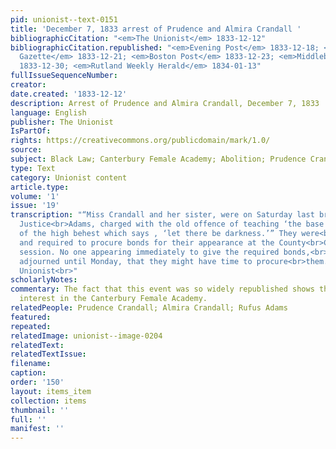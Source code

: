 ```yaml
---
pid: unionist--text-0151
title: 'December 7, 1833 arrest of Prudence and Almira Crandall '
bibliographicCitation: "<em>The Unionist</em> 1833-12-12"
bibliographicCitation.republished: "<em>Evening Post</em> 1833-12-18; <em>National
  Gazette</em> 1833-12-21; <em>Boston Post</em> 1833-12-23; <em>Middlebury Free Press</em>
  1833-12-30; <em>Rutland Weekly Herald</em> 1834-01-13"
fullIssueSequenceNumber: 
creator: 
date.created: '1833-12-12'
description: Arrest of Prudence and Almira Crandall, December 7, 1833
language: English
publisher: The Unionist
IsPartOf: 
rights: https://creativecommons.org/publicdomain/mark/1.0/
source: 
subject: Black Law; Canterbury Female Academy; Abolition; Prudence Crandall
type: Text
category: Unionist content
article.type: 
volume: '1'
issue: '19'
transcription: "“Miss Crandall and her sister, were on Saturday last brought before
  Justice<br>Adams, charged with the old offence of teaching ‘the base born Africans,<br>unmindful
  of the high behest which says , ‘let there be darkness.’” They were<br>found guilty,
  and required to procure bonds for their appearance at the County<br>Court now in
  session. No one appearing immediately to give the required bonds,<br>the Court was
  adjourned until Monday, that they might have time to procure<br>them.” – Brooklyn
  Unionist<br>"
scholarlyNotes: 
commentary: The fact that this event was so widely republished shows the strong national
  interest in the Canterbury Female Academy.
relatedPeople: Prudence Crandall; Almira Crandall; Rufus Adams
featured: 
repeated: 
relatedImage: unionist--image-0204
relatedText: 
relatedTextIssue: 
filename: 
caption: 
order: '150'
layout: items_item
collection: items
thumbnail: ''
full: ''
manifest: ''
---
```

